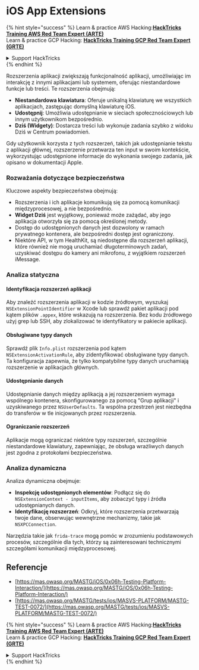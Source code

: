 # iOS App Extensions

{% hint style="success" %}
Learn & practice AWS Hacking:<img src="/.gitbook/assets/arte.png" alt="" data-size="line">[**HackTricks Training AWS Red Team Expert (ARTE)**](https://training.hacktricks.xyz/courses/arte)<img src="/.gitbook/assets/arte.png" alt="" data-size="line">\
Learn & practice GCP Hacking: <img src="/.gitbook/assets/grte.png" alt="" data-size="line">[**HackTricks Training GCP Red Team Expert (GRTE)**<img src="/.gitbook/assets/grte.png" alt="" data-size="line">](https://training.hacktricks.xyz/courses/grte)

<details>

<summary>Support HackTricks</summary>

* Check the [**subscription plans**](https://github.com/sponsors/carlospolop)!
* **Join the** 💬 [**Discord group**](https://discord.gg/hRep4RUj7f) or the [**telegram group**](https://t.me/peass) or **follow** us on **Twitter** 🐦 [**@hacktricks\_live**](https://twitter.com/hacktricks\_live)**.**
* **Share hacking tricks by submitting PRs to the** [**HackTricks**](https://github.com/carlospolop/hacktricks) and [**HackTricks Cloud**](https://github.com/carlospolop/hacktricks-cloud) github repos.

</details>
{% endhint %}

Rozszerzenia aplikacji zwiększają funkcjonalność aplikacji, umożliwiając im interakcję z innymi aplikacjami lub systemem, oferując niestandardowe funkcje lub treści. Te rozszerzenia obejmują:

- **Niestandardowa klawiatura**: Oferuje unikalną klawiaturę we wszystkich aplikacjach, zastępując domyślną klawiaturę iOS.
- **Udostępnij**: Umożliwia udostępnianie w sieciach społecznościowych lub innym użytkownikom bezpośrednio.
- **Dziś (Widgety)**: Dostarcza treści lub wykonuje zadania szybko z widoku Dziś w Centrum powiadomień.

Gdy użytkownik korzysta z tych rozszerzeń, takich jak udostępnianie tekstu z aplikacji głównej, rozszerzenie przetwarza ten input w swoim kontekście, wykorzystując udostępnione informacje do wykonania swojego zadania, jak opisano w dokumentacji Apple.

### **Rozważania dotyczące bezpieczeństwa**

Kluczowe aspekty bezpieczeństwa obejmują:

- Rozszerzenia i ich aplikacje komunikują się za pomocą komunikacji międzyprocesowej, a nie bezpośrednio.
- **Widget Dziś** jest wyjątkowy, ponieważ może zażądać, aby jego aplikacja otworzyła się za pomocą określonej metody.
- Dostęp do udostępnionych danych jest dozwolony w ramach prywatnego kontenera, ale bezpośredni dostęp jest ograniczony.
- Niektóre API, w tym HealthKit, są niedostępne dla rozszerzeń aplikacji, które również nie mogą uruchamiać długoterminowych zadań, uzyskiwać dostępu do kamery ani mikrofonu, z wyjątkiem rozszerzeń iMessage.

### Analiza statyczna

#### **Identyfikacja rozszerzeń aplikacji**

Aby znaleźć rozszerzenia aplikacji w kodzie źródłowym, wyszukaj `NSExtensionPointIdentifier` w Xcode lub sprawdź pakiet aplikacji pod kątem plików `.appex`, które wskazują na rozszerzenia. Bez kodu źródłowego użyj grep lub SSH, aby zlokalizować te identyfikatory w pakiecie aplikacji.

#### **Obsługiwane typy danych**

Sprawdź plik `Info.plist` rozszerzenia pod kątem `NSExtensionActivationRule`, aby zidentyfikować obsługiwane typy danych. Ta konfiguracja zapewnia, że tylko kompatybilne typy danych uruchamiają rozszerzenie w aplikacjach głównych.

#### **Udostępnianie danych**

Udostępnianie danych między aplikacją a jej rozszerzeniem wymaga wspólnego kontenera, skonfigurowanego za pomocą "Grup aplikacji" i uzyskiwanego przez `NSUserDefaults`. Ta wspólna przestrzeń jest niezbędna do transferów w tle inicjowanych przez rozszerzenia.

#### **Ograniczanie rozszerzeń**

Aplikacje mogą ograniczać niektóre typy rozszerzeń, szczególnie niestandardowe klawiatury, zapewniając, że obsługa wrażliwych danych jest zgodna z protokołami bezpieczeństwa.

### Analiza dynamiczna

Analiza dynamiczna obejmuje:

- **Inspekcję udostępnionych elementów**: Podłącz się do `NSExtensionContext - inputItems`, aby zobaczyć typy i źródła udostępnianych danych.
- **Identyfikację rozszerzeń**: Odkryj, które rozszerzenia przetwarzają twoje dane, obserwując wewnętrzne mechanizmy, takie jak `NSXPCConnection`.

Narzędzia takie jak `frida-trace` mogą pomóc w zrozumieniu podstawowych procesów, szczególnie dla tych, którzy są zainteresowani technicznymi szczegółami komunikacji międzyprocesowej.

## Referencje
* [https://mas.owasp.org/MASTG/iOS/0x06h-Testing-Platform-Interaction/](https://mas.owasp.org/MASTG/iOS/0x06h-Testing-Platform-Interaction/)
* [https://mas.owasp.org/MASTG/tests/ios/MASVS-PLATFORM/MASTG-TEST-0072/](https://mas.owasp.org/MASTG/tests/ios/MASVS-PLATFORM/MASTG-TEST-0072/)

{% hint style="success" %}
Learn & practice AWS Hacking:<img src="/.gitbook/assets/arte.png" alt="" data-size="line">[**HackTricks Training AWS Red Team Expert (ARTE)**](https://training.hacktricks.xyz/courses/arte)<img src="/.gitbook/assets/arte.png" alt="" data-size="line">\
Learn & practice GCP Hacking: <img src="/.gitbook/assets/grte.png" alt="" data-size="line">[**HackTricks Training GCP Red Team Expert (GRTE)**<img src="/.gitbook/assets/grte.png" alt="" data-size="line">](https://training.hacktricks.xyz/courses/grte)

<details>

<summary>Support HackTricks</summary>

* Check the [**subscription plans**](https://github.com/sponsors/carlospolop)!
* **Join the** 💬 [**Discord group**](https://discord.gg/hRep4RUj7f) or the [**telegram group**](https://t.me/peass) or **follow** us on **Twitter** 🐦 [**@hacktricks\_live**](https://twitter.com/hacktricks\_live)**.**
* **Share hacking tricks by submitting PRs to the** [**HackTricks**](https://github.com/carlospolop/hacktricks) and [**HackTricks Cloud**](https://github.com/carlospolop/hacktricks-cloud) github repos.

</details>
{% endhint %}
